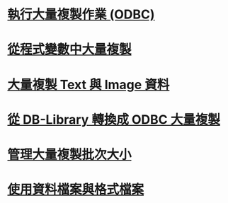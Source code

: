 # [執行大量複製作業 (ODBC)](performing-bulk-copy-operations-odbc.md)
# [從程式變數中大量複製](bulk-copying-from-program-variables.md)
# [大量複製 Text 與 Image 資料](bulk-copying-text-and-image-data.md)
# [從 DB-Library 轉換成 ODBC 大量複製](converting-from-db-library-to-odbc-bulk-copy.md)
# [管理大量複製批次大小](managing-bulk-copy-batch-sizes.md)
# [使用資料檔案與格式檔案](using-data-files-and-format-files.md)
